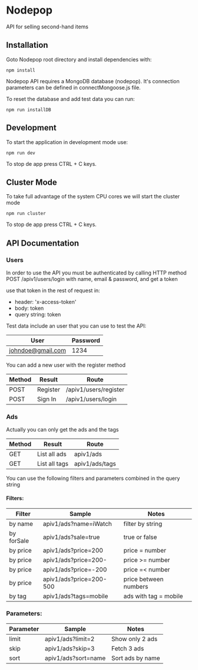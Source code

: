 # Nodepop

API for selling second-hand items

## Installation

Goto Nodepop root directory and install dependencies with:

```shell
npm install
```
Nodepop API requires a MongoDB database (nodepop). It's connection parameters can be defined in connectMongoose.js file.

To reset the database and add test data you can run:

```shell
npm run installDB
```

## Development

To start the application in development mode use:

```shell
npm run dev
```
To stop de app press CTRL + C keys.

## Cluster Mode

To take full advantage of the system CPU cores we will start the cluster mode

```shell
npm run cluster
```
To stop de app press CTRL + C keys.

## API Documentation

### Users

In order to use the API you must be authenticated by calling HTTP method POST /apiv1/users/login with name, email & password, and get a token

use that token in the rest of request in:
  - header: 'x-access-token'
  - body: token
  - query string: token

Test data include an user that you can use to test the API:

| User              | Password |
| ----------------- | -------- |
| johndoe@gmail.com | 1234     |

You can add a new user with the register method

| Method | Result         | Route                 |
| ------ | -------------- | --------------------- |
| POST   | Register       | /apiv1/users/register |
| POST   | Sign In        | /apiv1/users/login    |

### Ads

Actually you can only get the ads and the tags

| Method | Result          | Route          |
| ------ | --------------- | -------------- |
| GET    | List all ads    | apiv1/ads      |
| GET    | List all tags   | apiv1/ads/tags |

You can use the following filters and parameters combined in the query string

#### Filters:

| Filter     | Sample                  | Notes                 |
| ---------- | ----------------------- | --------------------- |
| by name    | apiv1/ads?name=iWatch   | filter by string      |
| by forSale | apiv1/ads?sale=true     | true or false         |
| by price   | apiv1/ads?price=200     | price = number        |
| by price   | apiv1/ads?price=200-    | price >= number       |
| by price   | apiv1/ads?price=-200    | price =< number       |
| by price   | apiv1/ads?price=200-500 | price between numbers |
| by tag     | apiv1/ads?tags=mobile   | ads with tag = mobile |

### Parameters:


| Parameter | Sample               | Notes                     |
| --------- | -------------------- | ------------------------- |
| limit     | apiv1/ads?limit=2    | Show only 2 ads           |
| skip      | apiv1/ads?skip=3     | Fetch 3 ads               |
| sort      | apiv1/ads?sort=name  | Sort ads by name          |